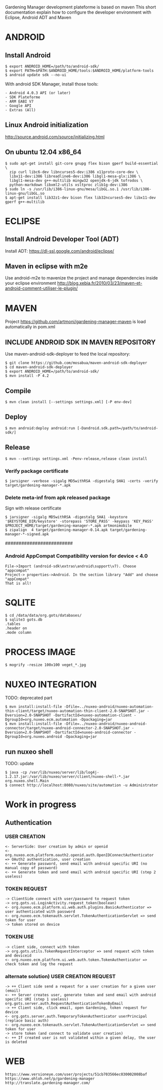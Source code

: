 Gardening Manager development plateforme is based on maven
This short documentation explain how to configure the developer environment with Eclipse, Android ADT and Maven

# ANDROID
## Install Android
    $ export ANDROID_HOME=/path/to/android-sdk/
    $ export PATH=$PATH:$ANDROID_HOME/tools:$ANDROID_HOME/platform-tools
    $ android update sdk --no-ui
    
With android SDK Manager, install those tools:

	- Android 4.0.3 API (or later)
	- SDK Plateforme
	- ARM EABI V7
	- Google API
	- Extras (All)

## Linux Android initialization
http://source.android.com/source/initializing.html

## On ubuntu 12.04 x86_64
    $ sudo apt-get install git-core gnupg flex bison gperf build-essential \
      zip curl libc6-dev libncurses5-dev:i386 x11proto-core-dev \
      libx11-dev:i386 libreadline6-dev:i386 libgl1-mesa-glx:i386 \
      libgl1-mesa-dev g++-multilib mingw32 openjdk-6-jdk tofrodos \
      python-markdown libxml2-utils xsltproc zlib1g-dev:i386
    $ sudo ln -s /usr/lib/i386-linux-gnu/mesa/libGL.so.1 /usr/lib/i386-linux-gnu/libGL.so
    $ apt-get install lib32z1-dev bison flex lib32ncurses5-dev libx11-dev gperf g++-multilib

# ECLIPSE
## Install Android Developer Tool (ADT)
Install ADT: https://dl-ssl.google.com/android/eclipse/

## Maven in eclipse with m2e 
Use android-m2e to mavenize the project and manage dependencies inside your eclipse environment
http://blog.xebia.fr/2010/03/23/maven-et-android-comment-utiliser-le-plugin/

# MAVEN 
Project https://github.com/artmoni/gardening-manager-maven is load automatically in pom.xml

## INCLUDE ANDROID SDK IN MAVEN REPOSITORY
Use maven-android-sdk-deployer to feed the local repository:

    $ git clone https://github.com/mosabua/maven-android-sdk-deployer
    $ cd maven-android-sdk-deployer
    $ export ANDROID_HOME=/path/to/android-sdk/
    $ mvn install -P 4.2

## Compile

    $ mvn clean install [--settings settings.xml] [-P env-dev]

## Deploy 

    $ mvn android:deploy android:run [-Dandroid.sdk.path=/path/to/android-sdk/]
 
## Release 
	$ mvn --settings settings.xml -Penv-release,release clean install

### Verify package certificate

    $ jarsigner -verbose -sigalg MD5withRSA -digestalg SHA1 -certs -verify target/gardening-manager-*.apk

### Delete meta-inf from apk released package

Sign with release certificate

    $ jarsigner -sigalg MD5withRSA -digestalg SHA1 -keystore '$KEYSTORE_DIR/keystore' -storepass 'STORE_PASS' -keypass 'KEY_PASS' $PROJECT_HOME/target/gardening-manager-*.apk artmonimobile
    $ zipalign  4 target/gardening-manager-0.14.apk target/gardening-manager-*-signed.apk


#########################
### Android AppCompat Compatibility version for device < 4.0
    File->Import (android-sdk\extras\android\support\v7). Choose "appcompat"
    Project-> properties->Android. In the section library "Add" and choose "appCompat"
    That is all!

# SQLITE

    $ cd /data/data/org.gots/databases/
    $ sqlite3 gots.db
    .tables
    .header on
    .mode column

# PROCESS IMAGE

    $ mogrify -resize 100x100 veget_*.jpg

# NUXEO INTEGRATION

TODO: deprecated part

    $ mvn install:install-file -Dfile=../nuxeo-android/nuxeo-automation-thin-client/target/nuxeo-automation-thin-client-2.0-SNAPSHOT.jar -Dversion=2.0-SNAPSHOT -DartifactId=nuxeo-automation-client -DgroupId=org.nuxeo.ecm.automation -Dpackaging=jar
    $ mvn install:install-file -Dfile=../nuxeo-android/nuxeo-android-connector/target/nuxeo-android-connector-2.0-SNAPSHOT.jar -Dversion=2.0-SNAPSHOT -DartifactId=nuxeo-android-connector -DgroupId=org.nuxeo.android -Dpackaging=jar

## run nuxeo shell

TODO: update

    $ java -cp /var/lib/nuxeo/server/lib/log4j-1.2.17.jar:/var/lib/nuxeo/server/client/nuxeo-shell-*.jar org.nuxeo.shell.Main
    $ connect http://localhost:8080/nuxeo/site/automation -u Administrator

# Work in progress

## Authentication
### USER CREATION

    <- ServerSide: User creation by admin or openid
    <- org.nuxeo.ecm.platform.oauth2.openid.auth.OpenIDConnectAuthenticator => OAuth2 authentication, user creation
    <- ++ Generate password, send email with android specific URI (no manual copy of password)
    <- ++ Generate token and send email with android specific URI (step 2 useless)

### TOKEN REQUEST

    -> ClientSide connect with user/password to request token 
    -> org.gots.ui.LoginActivity.request_token(boolean)
    <- org.nuxeo.ecm.platform.ui.web.auth.plugins.BasicAuthenticator => user authenticated with password
    <- org.nuxeo.ecm.tokenauth.servlet.TokenAuthenticationServlet => send token for user
    -> token stored on device

### TOKEN USE

    -> client side, connect with token
    -> org.gots.utils.TokenRequestInterceptor => send request with token and deviceid
    <- org.nuxeo.ecm.platform.ui.web.auth.token.TokenAuthenticator => check token and log the request

### alternate solution) USER CREATION REQUEST

    -> ++ Client side send a request for a user creation for a given user (email)
    <- ++ Server creates user, generate token and send email with android specific URI (step 1 useless)
    org.gots.server.auth.RequestAuthenticationTokenByEmail
    -> ++ Client side, click email, open Gardening, token request for device
    <- org.gots.server.auth.TemporaryTokenAuthenticator userPrincipal (replace basic auth)
    <- org.nuxeo.ecm.tokenauth.servlet.TokenAuthenticationServlet => send token for user
    -> store token (and connect to validate user creation)
    <- ++ If created user is not validated within a given delay, the user is deleted

# WEB 
	https://www.versioneye.com/user/projects/51cb703566ec030002008baf
	https://www.ohloh.net/p/gardening-manager
	http://translate.gardening-manager.com/
	